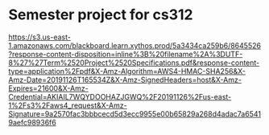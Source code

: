 # Semester project for cs312
https://s3.us-east-1.amazonaws.com/blackboard.learn.xythos.prod/5a3434ca259b6/8645526?response-content-disposition=inline%3B%20filename%2A%3DUTF-8%27%27Term%2520Project%2520Specifications.pdf&response-content-type=application%2Fpdf&X-Amz-Algorithm=AWS4-HMAC-SHA256&X-Amz-Date=20191126T165534Z&X-Amz-SignedHeaders=host&X-Amz-Expires=21600&X-Amz-Credential=AKIAIL7WQYDOOHAZJGWQ%2F20191126%2Fus-east-1%2Fs3%2Faws4_request&X-Amz-Signature=9a2570fac3bbbcecd5d3ecc9955e00b65829a268d4adac7a65419aefc98936f6
